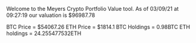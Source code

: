 Welcome to the Meyers Crypto Portfolio Value tool. 
As of 03/09/21 at 09:27:19 our valuation is $96987.78 

BTC Price = $54067.26
 ETH Price = $1814.1
BTC Holdings = 0.98BTC
 ETH holdings = 24.255477532ETH 

